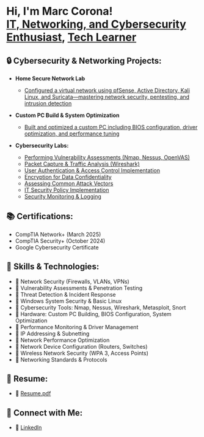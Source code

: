 <h1>Hi, I'm Marc Corona! <br/><a href="https://github.com/YOUR_GITHUB">IT, Networking, and Cybersecurity Enthusiast</a>, <a href="https://www.linkedin.com/in/YOUR_LINKEDIN"> <a href="https://YOUR_WEBSITE_OR_PROJECT">Tech Learner</a></h1>

<h2>🔒 Cybersecurity & Networking Projects:</h2>

- <b>Home Secure Network Lab</b>
  - [Configured a virtual network using pfSense, Active Directory, Kali Linux, and Suricata—mastering network security, pentesting, and intrusion detection](https://github.com/perseusmytho/home-security-lab)
- <b>Custom PC Build & System Optimization</b>
  - [Built and optimized a custom PC including BIOS configuration, driver optimization, and performance tuning](https://github.com/perseusmytho/custom-pc-build-optimization)

- <b>Cybersecurity Labs:</b>
  - [Performing Vulnerability Assessments (Nmap, Nessus, OpenVAS)](https://github.com/perseusmytho/vulnerability-assessment-lab)
  - [Packet Capture & Traffic Analysis (Wireshark)](https://github.com/perseusmytho/packet-capture-traffic-analysis)
  - [User Authentication & Access Control Implementation](https://github.com/perseusmytho/user-authentication-access-control)
  - [Encryption for Data Confidentiality](https://github.com/perseusmytho/encryption-data-confidentiality)
  - [Assessing Common Attack Vectors](https://github.com/perseusmytho/assessing-attack-vectors)
  - [IT Security Policy Implementation](https://github.com/perseusmytho/security-policy-implementation)
  - [Security Monitoring & Logging](https://github.com/perseusmytho/security-monitoring-logging)

<h2>📚 Certifications:</h2>

- CompTIA Network+ (March 2025)
- CompTIA Security+ (October 2024)
- Google Cybersecurity Certificate


<h2> 🎯 Skills & Technologies:</h2>

- 🔹 Network Security (Firewalls, VLANs, VPNs)
- 🔹 Vulnerability Assessments & Penetration Testing
- 🔹 Threat Detection & Incident Response
- 🔹 Windows System Security & Basic Linux
- 🔹 Cybersecurity Tools: Nmap, Nessus, Wireshark, Metasploit, Snort
- 🔹 Hardware: Custom PC Building, BIOS Configuration, System Optimization
- 🔹 Performance Monitoring & Driver Management
- 🔹 IP Addressing & Subnetting
- 🔹 Network Performance Optimization
- 🔹 Network Device Configuration (Routers, Switches)
- 🔹 Wireless Network Security (WPA 3, Access Points)
- 🔹 Networking Standards & Protocols 

<h2>📄 Resume:</h2>

- 📜 [Resume.pdf](https://github.com/user-attachments/files/19496474/Resume.pdf)


<h2> 🤝 Connect with Me:</h2>

- 💼 [LinkedIn](https://www.linkedin.com/in/marc-corona-mireles)



